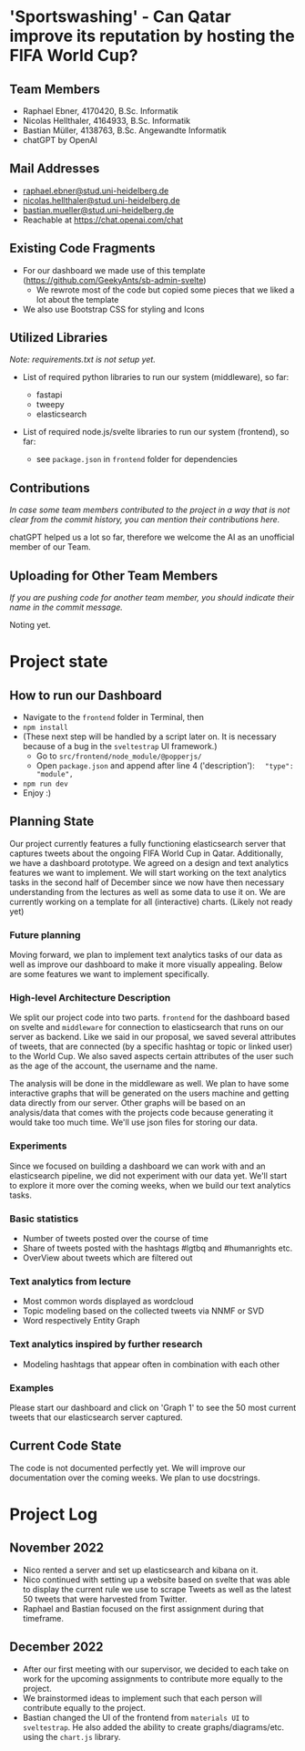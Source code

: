 # 'Sportswashing' - Can Qatar improve its reputation by hosting the FIFA World Cup?

## Team Members

- Raphael Ebner, 4170420, B.Sc. Informatik
- Nicolas Hellthaler, 4164933, B.Sc. Informatik
- Bastian Müller, 4138763, B.Sc. Angewandte Informatik
- chatGPT by OpenAI

## Mail Addresses

- raphael.ebner@stud.uni-heidelberg.de
- nicolas.hellthaler@stud.uni-heidelberg.de
- bastian.mueller@stud.uni-heidelberg.de
- Reachable at https://chat.openai.com/chat

## Existing Code Fragments

- For our dashboard we made use of this template (https://github.com/GeekyAnts/sb-admin-svelte)
  - We rewrote most of the code but copied some pieces that we liked a lot about the template
- We also use Bootstrap CSS for styling and Icons

## Utilized Libraries

*Note: requirements.txt is not setup yet.*
- List of required python libraries to run our system (middleware), so far:
  - fastapi
  - tweepy
  - elasticsearch

- List of required node.js/svelte libraries to run our system (frontend), so far:
  - see `package.json` in `frontend` folder for dependencies

## Contributions
*In case some team members contributed to the project in a way that is not clear from the commit history, you can mention their contributions here.*

chatGPT helped us a lot so far, therefore we welcome the AI as an unofficial member of our Team.

## Uploading for Other Team Members

*If you are pushing code for another team member, you should indicate their name in the commit message.*

Noting yet.


# Project state

## How to run our Dashboard
- Navigate to the `frontend` folder in Terminal, then
- `npm install`
- (These next step will be handled by a script later on. It is necessary because of a bug in the `sveltestrap` UI framework.)
  - Go to `src/frontend/node_module/@popperjs/`
  - Open `package.json` and append after line 4 ('description'): `  "type": "module",`
- `npm run dev`
- Enjoy :)

## Planning State
Our project currently features a fully functioning elasticsearch server that captures tweets about the ongoing FIFA World Cup in Qatar.
Additionally, we have a dashboard prototype. We agreed on a design and text analytics features we want to implement.
We will start working on the text analytics tasks in the second half of December since we now have then necessary understanding from the lectures as well as some data to use it on.
We are currently working on a template for all (interactive) charts. (Likely not ready yet)

### Future planning
Moving forward, we plan to implement text analytics tasks of our data as well as improve our dashboard to make it more visually appealing.
Below are some features we want to implement specifically.

### High-level Architecture Description
We split our project code into two parts. `frontend` for the dashboard based on svelte and `middleware` for connection to elasticsearch that runs on our server as backend.
Like we said in our proposal, we saved several attributes of tweets, that are connected (by a specific hashtag or topic or linked user) to the World Cup.
We also saved aspects certain attributes of the user such as the age of the account, the username and the name.

The analysis will be done in the middleware as well. We plan to have some interactive graphs that will be generated on the users machine and getting data directly from our server.
Other graphs will be based on an analysis/data that comes with the projects code because generating it would take too much time.
We'll use json files for storing our data.

### Experiments
Since we focused on building a dashboard we can work with and an elasticsearch pipeline, we did not experiment with our data yet.
We'll start to explore it more over the coming weeks, when we build our text analytics tasks.

### Basic statistics

- Number of tweets posted over the course of time
- Share of tweets posted with the hashtags #lgtbq and #humanrights etc.
- OverView about tweets which are filtered out

### Text analytics from lecture

- Most common words displayed as wordcloud
- Topic modeling based on the collected tweets via NNMF or SVD
- Word respectively Entity Graph

### Text analytics inspired by further research

- Modeling hashtags that appear often in combination with each other

### Examples
Please start our dashboard and click on 'Graph 1' to see the 50 most current tweets that our elasticsearch server captured.

## Current Code State
The code is not documented perfectly yet. We will improve our documentation over the coming weeks.
We plan to use docstrings.

# Project Log
## November 2022

- Nico rented a server and set up elasticsearch and kibana on it.
- Nico continued with setting up a website based on svelte that was able to display the current rule we use to scrape Tweets as well as the latest 50 tweets that were harvested from Twitter.
- Raphael and Bastian focused on the first assignment during that timeframe.

## December 2022

- After our first meeting with our supervisor, we decided to each take on work for the upcoming assignments to contribute more equally to the project.
- We brainstormed ideas to implement such that each person will contribute equally to the project.
- Bastian changed the UI of the frontend from `materials UI` to `sveltestrap`. He also added the ability to create graphs/diagrams/etc. using the `chart.js` library.
